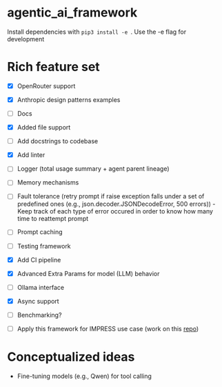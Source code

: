 # agentic_ai_framework

Install dependencies with  `pip3 install -e `. Use the -e flag for development

# Rich feature set

- [x] OpenRouter support
- [x] Anthropic design patterns examples
- [ ] Docs 
- [x] Added file support
- [ ] Add docstrings to codebase
- [x] Add linter 
- [ ] Logger (total usage summary + agent parent lineage)
- [ ] Memory mechanisms
- [ ] Fault tolerance (retry prompt if raise exception falls under a set of predefined ones (e.g., json.decoder.JSONDecodeError, 500 errors))
      - Keep track of each type of error occured in order to know how many time to reattempt prompt 
- [ ] Prompt caching
- [ ] Testing framework
- [x] Add CI pipeline
- [x] Advanced Extra Params for model (LLM) behavior
- [ ] Ollama interface
- [x] Async support 
- [ ] Benchmarking?
- [ ] Apply this framework for IMPRESS use case (work on this [repo](https://github.com/stride-research/impress-agentic))


# Conceptualized ideas
- Fine-tuning models (e.g., Qwen) for tool calling

